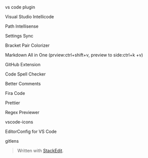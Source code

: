 vs code plugin

Visual Studio Intellicode

Path Intellisense

Settings Sync

Bracket Pair Colorizer

Markdown All in One (prview:ctrl+shift+v, preview to side:ctrl+k +v)

GitHub Extension

Code Spell Checker

Better Comments

Fira Code

Prettier

Regex Previewer

vscode-icons

EditorConfig for VS Code

gitlens


> Written with [StackEdit](https://stackedit.io/).
<!--stackedit_data:
eyJoaXN0b3J5IjpbMTgwMjE5MTQ0OCwtMzA5NjI2Mjc4XX0=
-->
